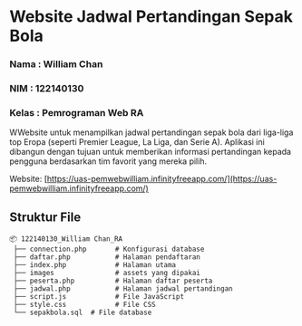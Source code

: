# Website Jadwal Pertandingan Sepak Bola

### **Nama : William Chan** 
### **NIM : 122140130** 
### **Kelas : Pemrograman Web RA** 
 	
WWebsite untuk menampilkan jadwal pertandingan sepak bola dari liga-liga top Eropa (seperti Premier League, La Liga, dan Serie A). Aplikasi ini dibangun  dengan tujuan untuk memberikan informasi pertandingan kepada pengguna berdasarkan tim favorit yang mereka pilih.

Website: [https://uas-pemwebwilliam.infinityfreeapp.com/](https://uas-pemwebwilliam.infinityfreeapp.com/)


## Struktur File

```
📦 122140130_William Chan_RA
 ├── connection.php       # Konfigurasi database
 ├── daftar.php           # Halaman pendaftaran
 ├── index.php            # Halaman utama
 ├── images               # assets yang dipakai 
 ├── peserta.php          # Halaman daftar peserta
 ├── jadwal.php           # Halaman jadwal pertandingan
 ├── script.js            # File JavaScript
 ├── style.css            # File CSS
 └── sepakbola.sql  # File database